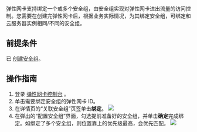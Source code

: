 弹性网卡支持绑定一个或多个安全组，由安全组实现对弹性网卡进出流量的访问控制。您需要在创建完弹性网卡后，根据业务实际情况，为其绑定安全组，可绑定和云服务器实例相同/不同的安全组。


## 前提条件
已 [创建安全组](https://cloud.tencent.com/document/product/215/20398)。

## 操作指南
1. 登录 [弹性网卡控制台](https://console.cloud.tencent.com/vpc/eni?rid=1) 。
2. 单击需要绑定安全组的弹性网卡 ID。
3. 在详情页的“关联安全组”页签单击**绑定**。
    ![](https://qcloudimg.tencent-cloud.cn/raw/d39ef621a8372d22093d72abeba43d85.png)
4. [](id:group)在弹出的“配置安全组”界面，勾选提前准备好的安全组，并单击**确定**完成绑定。如绑定了多个安全组，则位置靠上的优先级最高，会优先匹配。
![](https://qcloudimg.tencent-cloud.cn/raw/a25ef148a74d30790212380b60c72134.png)


